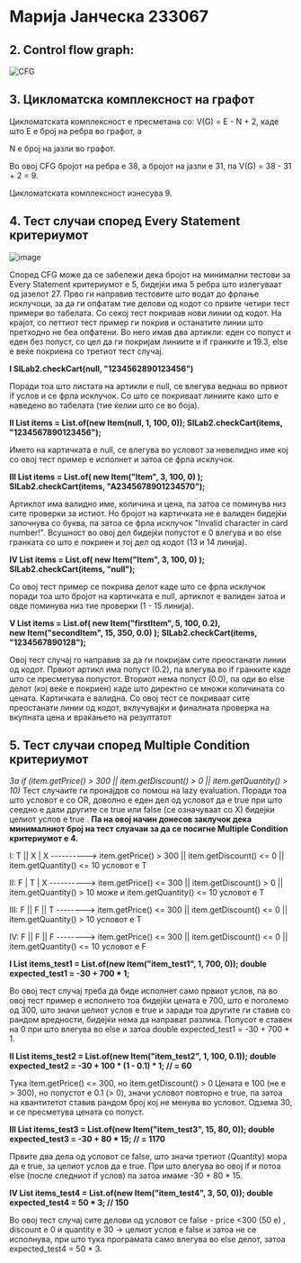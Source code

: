 # **Марија Јанческа 233067**

## 2. Control flow graph:

![CFG](https://github.com/user-attachments/assets/b212f4ce-5773-411f-b7b3-c748693c22db)


## 3. Цикломатска комплексност на графот
   
   Цикломатската комплексност е пресметана со: V(G) = E - N + 2, каде што Е е број на ребра во графот, а
   
   N е број на јазли во графот.
   
   Во овој CFG бројот на ребра е 38, а бројот на јазли е 31, па  V(G) = 38 - 31 + 2 = 9.
   
   Цикломатската комплексност изнесува 9.

## 4. Тест случаи според Every Statement критериумот

![image](https://github.com/user-attachments/assets/60dc0d2d-71c7-4df2-ba0d-d79f05df7b82)



Според CFG може да се забележи дека бројот на минимални тестови за Every Statement критериумот е 5, бидејќи има 5 ребра што излегуваат од јазелот 27.
Прво ги направив тестовите што водат до фрлање исклучоци, за да ги опфатам тие делови од кодот со првите четири тест примери во табелата. Со секој тест покривав нови линии од кодот. На крајот, со петтиот тест пример ги покрив и останатите линии што претходно не беа опфатени. Во него имав два артикли: еден со попуст и еден без попуст, со цел да ги покријам линиите и if гранките и 19.3, else е веќе покриена со третиот тест случај.

**I SILab2.checkCart(null, "1234562890123456")**

   Поради тоа што листата на артикли е null, се влегува веднаш во првиот if услов и се фрла 
   исклучок. Со што се покриваат линиите како што е наведено во табелата (тие ќелии што се во 
   боја).

   
**II List<Item> items = List.of(new Item(null, 1, 100, 0));
     SILab2.checkCart(items, "1234567890123456");** 
     
   Името на картичката е null, се влегува во условот за невелидно 
   име кој со овој тест пример е исполнет и затоа се фрла исклучок. 
    

     
 **III List<Item> items = List.of(
       new Item("Item", 3, 100, 0)
       );
       SILab2.checkCart(items, "A2345678901234570");** 
       
 Артиклот има валидно име, количина и цена, па затоа се поминува низ сите проверки за истиот.
   Но бројот на картичката не е валиден бидејќи започнува со буква, па затоа се фрла исклучок "Invalid character in card number!". 
    Всушност во овој дел бидејќи попустот е 0 влегува и во else гранката со што е покриен и тој дел од кодот (13 и 14 линија).

      
 **IV List<Item> items = List.of(
      new Item("Item", 3, 100, 0)
      );
      SILab2.checkCart(items, "null");**
      
   Со овој тест пример се покрива делот каде што се фрла исклучок поради
   тоа што бројот на картичката е null, артиклот е валиден затоа и овде
   поминува низ тие проверки (1 - 15 линија).

     
   **V List<Item> items = List.of(
     new Item("firstItem", 5, 100, 0.2),   
     new Item("secondItem", 15, 350, 0.0) 
     );
     SILab2.checkCart(items, "1234567890128");**
     
Овој тест случај го направив за да ги покријам сите преостанати линии од кодот. Првиот артикл има попуст (0.2), па влегува во if гранките каде што се пресметува попустот. Вториот нема попуст (0.0), па оди во else делот (кој веќе е покриен) каде што директно се множи количината со цената. Картичката е валидна. Со овој тест се покриваат сите преостанати линии од кодот, вклучувајќи и финалната проверка на вкупната цена и враќањето на резултатот

## 5. Тест случаи според Multiple Condition критериумот
_За if (item.getPrice() > 300 || item.getDiscount() > 0 || item.getQuantity() > 10)_
Тест случаите ги пронајдов со помош на lazy evaluation. Поради тоа што условот е со OR, доволно е еден дел од условот да е true при што сеедно е дали другите  се true или false (се означуваат со X) бидејќи целиот услов е true . **Па на овој начин донесов заклучок дека минималниот број на тест слуачаи за да се посигне Multiple Condition критериумот е 4.**

I: T || X | X  ---------->   item.getPrice() > 300 || item.getDiscount()  <= 0 || item.getQuantity() <= 10 условот е T
         
II: F | T | X  ---------->   item.getPrice() <= 300 || item.getDiscount() > 0 || item.getQuantity() > 10 може и item.getQuantity() <= 10 условот е T

III: F || F || T --------> item.getPrice() <= 300 || item.getDiscount() <= 0 || item.getQuantity() > 10 условот е T
         
IV: F || F || F  --------> item.getPrice() <= 300 || item.getDiscount() <= 0 || item.getQuantity() <= 10 условот е F



   **I List<Item> items_test1 = List.of(new Item("item_test1", 1, 700, 0));
double expected_test1 = -30 + 700 * 1;**

Во овој тест случај треба да биде исполнет само првиот услов, па во овој тест пример е исполнето тоа бидејќи цената е 700, што е поголемо од 300, што значи целиот услов е true и заради тоа другите ги ставив со рандом вредности, бидејќи нема да направат разлика. Попусот е ставен на 0 при што влегува во else и затоа double expected_test1 = -30 + 700 * 1. 

**II List<Item> items_test2 = List.of(new Item("item_test2", 1, 100, 0.1));
double expected_test2 = -30 + 100 * (1 - 0.1) * 1; // = 60**

   Тука item.getPrice() <= 300, но item.getDiscount() > 0
   Цената е 100 (не е > 300), но попустот е 0.1 (> 0), значи условот повторно е true, па затоа на квантитетот ставив рандом број кој не менува во условот.
   Одзема 30, и се пресметува цената со попуст.

   **III List<Item> items_test3 = List.of(new Item("item_test3", 15, 80, 0));
double expected_test3 = -30 + 80 * 15; // = 1170**

  Првите два дела од условот се false, што значи третиот (Quantity) мора да е true, за целиот услов да е true. При што влегува во овој if и потоа else (после следниот if услов) па затоа имаме -30 + 80 * 15.
  
 **IV List<Item> items_test4 = List.of(new Item("item_test4", 3, 50, 0));
double expected_test4 = 50 * 3; // 150**

Во овој тест случај сите делови од условот се false - price <300 (50 e) , discount e 0 и quantity e 30 ->  целиот услов е false и затоа не се исполнува, при што тука програмата само влегува во else делот, затоа expected_test4 = 50 * 3.




 




